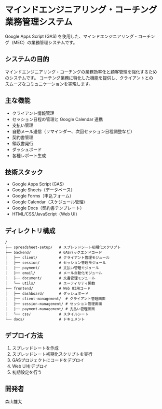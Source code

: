 # マインドエンジニアリング・コーチング業務管理システム

Google Apps Script (GAS) を使用した、マインドエンジニアリング・コーチング（MEC）の業務管理システムです。

## システムの目的

マインドエンジニアリング・コーチングの業務効率化と顧客管理を強化するためのシステムです。
コーチング業務に特化した機能を提供し、クライアントとのスムーズなコミュニケーションを実現します。

## 主な機能

* クライアント情報管理
* セッション日程の管理と Google Calendar 連携
* 支払い管理
* 自動メール送信（リマインダー、次回セッション日程調整など）
* 契約書管理
* 領収書発行
* ダッシュボード
* 各種レポート生成

## 技術スタック

* Google Apps Script (GAS)
* Google Sheets（データベース）
* Google Forms（申込フォーム）
* Google Calendar（スケジュール管理）
* Google Docs（契約書テンプレート）
* HTML/CSS/JavaScript（Web UI）

## ディレクトリ構成

```
/
├── spreadsheet-setup/   # スプレッドシート初期化スクリプト
├── backend/             # GASバックエンドコード
│   ├── client/          # クライアント管理モジュール
│   ├── session/         # セッション管理モジュール
│   ├── payment/         # 支払い管理モジュール
│   ├── email/           # メール自動化モジュール
│   ├── document/        # 文書管理モジュール
│   └── utils/           # ユーティリティ関数
├── frontend/            # Web UI用コード
│   ├── dashboard/       # ダッシュボード
│   ├── client-management/  # クライアント管理画面
│   ├── session-management/ # セッション管理画面
│   ├── payment-management/ # 支払い管理画面
│   └── css/             # スタイルシート
└── docs/                # ドキュメント
```

## デプロイ方法

1. スプレッドシートを作成
2. スプレッドシート初期化スクリプトを実行
3. GASプロジェクトにコードをデプロイ
4. Web UIをデプロイ
5. 初期設定を行う

## 開発者

森山雄太
